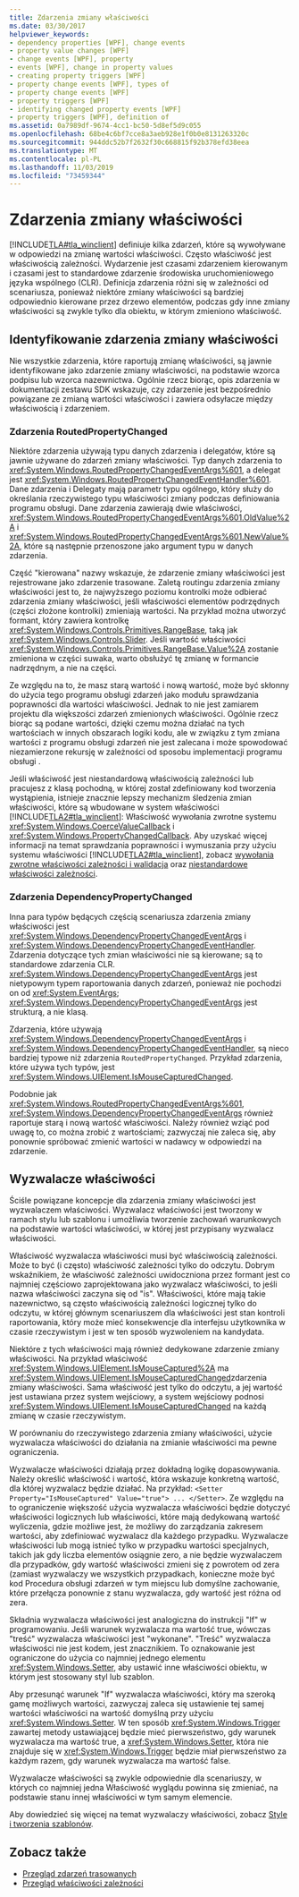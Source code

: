 ```yaml
---
title: Zdarzenia zmiany właściwości
ms.date: 03/30/2017
helpviewer_keywords:
- dependency properties [WPF], change events
- property value changes [WPF]
- change events [WPF], property
- events [WPF], change in property values
- creating property triggers [WPF]
- property change events [WPF], types of
- property change events [WPF]
- property triggers [WPF]
- identifying changed property events [WPF]
- property triggers [WPF], definition of
ms.assetid: 0a7989df-9674-4cc1-bc50-5d8ef5d9c055
ms.openlocfilehash: 68be4c6bf7cce8a3aeb928e1f0b0e8131263320c
ms.sourcegitcommit: 944ddc52b7f2632f30c668815f92b378efd38eea
ms.translationtype: MT
ms.contentlocale: pl-PL
ms.lasthandoff: 11/03/2019
ms.locfileid: "73459344"
---
```

# <a name="property-change-events"></a>Zdarzenia zmiany właściwości
[!INCLUDE[TLA#tla_winclient](../../../../includes/tlasharptla-winclient-md.md)] definiuje kilka zdarzeń, które są wywoływane w odpowiedzi na zmianę wartości właściwości. Często właściwość jest właściwością zależności. Wydarzenie jest czasami zdarzeniem kierowanym i czasami jest to standardowe zdarzenie środowiska uruchomieniowego języka wspólnego (CLR). Definicja zdarzenia różni się w zależności od scenariusza, ponieważ niektóre zmiany właściwości są bardziej odpowiednio kierowane przez drzewo elementów, podczas gdy inne zmiany właściwości są zwykle tylko dla obiektu, w którym zmieniono właściwość.  
  
## <a name="identifying-a-property-change-event"></a>Identyfikowanie zdarzenia zmiany właściwości  
 Nie wszystkie zdarzenia, które raportują zmianę właściwości, są jawnie identyfikowane jako zdarzenie zmiany właściwości, na podstawie wzorca podpisu lub wzorca nazewnictwa. Ogólnie rzecz biorąc, opis zdarzenia w dokumentacji zestawu SDK wskazuje, czy zdarzenie jest bezpośrednio powiązane ze zmianą wartości właściwości i zawiera odsyłacze między właściwością i zdarzeniem.  
  
### <a name="routedpropertychanged-events"></a>Zdarzenia RoutedPropertyChanged  
 Niektóre zdarzenia używają typu danych zdarzenia i delegatów, które są jawnie używane do zdarzeń zmiany właściwości. Typ danych zdarzenia to <xref:System.Windows.RoutedPropertyChangedEventArgs%601>, a delegat jest <xref:System.Windows.RoutedPropertyChangedEventHandler%601>. Dane zdarzenia i Delegaty mają parametr typu ogólnego, który służy do określania rzeczywistego typu właściwości zmiany podczas definiowania programu obsługi. Dane zdarzenia zawierają dwie właściwości, <xref:System.Windows.RoutedPropertyChangedEventArgs%601.OldValue%2A> i <xref:System.Windows.RoutedPropertyChangedEventArgs%601.NewValue%2A>, które są następnie przenoszone jako argument typu w danych zdarzenia.  
  
 Część "kierowana" nazwy wskazuje, że zdarzenie zmiany właściwości jest rejestrowane jako zdarzenie trasowane. Zaletą routingu zdarzenia zmiany właściwości jest to, że najwyższego poziomu kontrolki może odbierać zdarzenia zmiany właściwości, jeśli właściwości elementów podrzędnych (części złożone kontrolki) zmieniają wartości. Na przykład można utworzyć formant, który zawiera kontrolkę <xref:System.Windows.Controls.Primitives.RangeBase>, taką jak <xref:System.Windows.Controls.Slider>. Jeśli wartość właściwości <xref:System.Windows.Controls.Primitives.RangeBase.Value%2A> zostanie zmieniona w części suwaka, warto obsłużyć tę zmianę w formancie nadrzędnym, a nie na części.  
  
 Ze względu na to, że masz starą wartość i nową wartość, może być skłonny do użycia tego programu obsługi zdarzeń jako modułu sprawdzania poprawności dla wartości właściwości. Jednak to nie jest zamiarem projektu dla większości zdarzeń zmienionych właściwości. Ogólnie rzecz biorąc są podane wartości, dzięki czemu można działać na tych wartościach w innych obszarach logiki kodu, ale w związku z tym zmiana wartości z programu obsługi zdarzeń nie jest zalecana i może spowodować niezamierzone rekursję w zależności od sposobu implementacji programu obsługi .  
  
 Jeśli właściwość jest niestandardową właściwością zależności lub pracujesz z klasą pochodną, w której został zdefiniowany kod tworzenia wystąpienia, istnieje znacznie lepszy mechanizm śledzenia zmian właściwości, które są wbudowane w system właściwości [!INCLUDE[TLA2#tla_winclient](../../../../includes/tla2sharptla-winclient-md.md)]: Właściwość wywołania zwrotne systemu <xref:System.Windows.CoerceValueCallback> i <xref:System.Windows.PropertyChangedCallback>. Aby uzyskać więcej informacji na temat sprawdzania poprawności i wymuszania przy użyciu systemu właściwości [!INCLUDE[TLA2#tla_winclient](../../../../includes/tla2sharptla-winclient-md.md)], zobacz [wywołania zwrotne właściwości zależności i walidacja](dependency-property-callbacks-and-validation.md) oraz [niestandardowe właściwości zależności](custom-dependency-properties.md).  
  
### <a name="dependencypropertychanged-events"></a>Zdarzenia DependencyPropertyChanged  
 Inna para typów będących częścią scenariusza zdarzenia zmiany właściwości jest <xref:System.Windows.DependencyPropertyChangedEventArgs> i <xref:System.Windows.DependencyPropertyChangedEventHandler>. Zdarzenia dotyczące tych zmian właściwości nie są kierowane; są to standardowe zdarzenia CLR. <xref:System.Windows.DependencyPropertyChangedEventArgs> jest nietypowym typem raportowania danych zdarzeń, ponieważ nie pochodzi on od <xref:System.EventArgs>; <xref:System.Windows.DependencyPropertyChangedEventArgs> jest strukturą, a nie klasą.  
  
 Zdarzenia, które używają <xref:System.Windows.DependencyPropertyChangedEventArgs> i <xref:System.Windows.DependencyPropertyChangedEventHandler>, są nieco bardziej typowe niż zdarzenia `RoutedPropertyChanged`. Przykład zdarzenia, które używa tych typów, jest <xref:System.Windows.UIElement.IsMouseCapturedChanged>.  
  
 Podobnie jak <xref:System.Windows.RoutedPropertyChangedEventArgs%601>, <xref:System.Windows.DependencyPropertyChangedEventArgs> również raportuje starą i nową wartość właściwości. Należy również wziąć pod uwagę to, co można zrobić z wartościami; zazwyczaj nie zaleca się, aby ponownie spróbować zmienić wartości w nadawcy w odpowiedzi na zdarzenie.  
  
## <a name="property-triggers"></a>Wyzwalacze właściwości  
 Ściśle powiązane koncepcje dla zdarzenia zmiany właściwości jest wyzwalaczem właściwości. Wyzwalacz właściwości jest tworzony w ramach stylu lub szablonu i umożliwia tworzenie zachowań warunkowych na podstawie wartości właściwości, w której jest przypisany wyzwalacz właściwości.  
  
 Właściwość wyzwalacza właściwości musi być właściwością zależności. Może to być (i często) właściwość zależności tylko do odczytu. Dobrym wskaźnikiem, że właściwość zależności uwidoczniona przez formant jest co najmniej częściowo zaprojektowana jako wyzwalacz właściwości, to jeśli nazwa właściwości zaczyna się od "is". Właściwości, które mają takie nazewnictwo, są często właściwością zależności logicznej tylko do odczytu, w której głównym scenariuszem dla właściwości jest stan kontroli raportowania, który może mieć konsekwencje dla interfejsu użytkownika w czasie rzeczywistym i jest w ten sposób wyzwoleniem na kandydata.  
  
 Niektóre z tych właściwości mają również dedykowane zdarzenie zmiany właściwości. Na przykład właściwość <xref:System.Windows.UIElement.IsMouseCaptured%2A> ma <xref:System.Windows.UIElement.IsMouseCapturedChanged>zdarzenia zmiany właściwości. Sama właściwość jest tylko do odczytu, a jej wartość jest ustawiana przez system wejściowy, a system wejściowy podnosi <xref:System.Windows.UIElement.IsMouseCapturedChanged> na każdą zmianę w czasie rzeczywistym.  
  
 W porównaniu do rzeczywistego zdarzenia zmiany właściwości, użycie wyzwalacza właściwości do działania na zmianie właściwości ma pewne ograniczenia.  
  
 Wyzwalacze właściwości działają przez dokładną logikę dopasowywania. Należy określić właściwość i wartość, która wskazuje konkretną wartość, dla której wyzwalacz będzie działać. Na przykład: `<Setter Property="IsMouseCaptured" Value="true"> ... </Setter>`. Ze względu na to ograniczenie większość użycia wyzwalacza właściwości będzie dotyczyć właściwości logicznych lub właściwości, które mają dedykowaną wartość wyliczenia, gdzie możliwe jest, że możliwy do zarządzania zakresem wartości, aby zdefiniować wyzwalacz dla każdego przypadku. Wyzwalacze właściwości lub mogą istnieć tylko w przypadku wartości specjalnych, takich jak gdy liczba elementów osiągnie zero, a nie będzie wyzwalaczem dla przypadków, gdy wartość właściwości zmieni się z powrotem od zera (zamiast wyzwalaczy we wszystkich przypadkach, konieczne może być kod Procedura obsługi zdarzeń w tym miejscu lub domyślne zachowanie, które przełącza ponownie z stanu wyzwalacza, gdy wartość jest różna od zera.  
  
 Składnia wyzwalacza właściwości jest analogiczna do instrukcji "If" w programowaniu. Jeśli warunek wyzwalacza ma wartość true, wówczas "treść" wyzwalacza właściwości jest "wykonane". "Treść" wyzwalacza właściwości nie jest kodem, jest znacznikiem. To oznakowanie jest ograniczone do użycia co najmniej jednego elementu <xref:System.Windows.Setter>, aby ustawić inne właściwości obiektu, w którym jest stosowany styl lub szablon.  
  
 Aby przesunąć warunek "If" wyzwalacza właściwości, który ma szeroką gamę możliwych wartości, zazwyczaj zaleca się ustawienie tej samej wartości właściwości na wartość domyślną przy użyciu <xref:System.Windows.Setter>. W ten sposób <xref:System.Windows.Trigger> zawartej metody ustawiającej będzie mieć pierwszeństwo, gdy warunek wyzwalacza ma wartość true, a <xref:System.Windows.Setter>, która nie znajduje się w <xref:System.Windows.Trigger> będzie miał pierwszeństwo za każdym razem, gdy warunek wyzwalacza ma wartość false.  
  
 Wyzwalacze właściwości są zwykle odpowiednie dla scenariuszy, w których co najmniej jedna Właściwość wyglądu powinna się zmieniać, na podstawie stanu innej właściwości w tym samym elemencie.  
  
 Aby dowiedzieć się więcej na temat wyzwalaczy właściwości, zobacz [Style i tworzenia szablonów](../../../desktop-wpf/fundamentals/styles-templates-overview.md).  
  
## <a name="see-also"></a>Zobacz także

- [Przegląd zdarzeń trasowanych](routed-events-overview.md)
- [Przegląd właściwości zależności](dependency-properties-overview.md)

